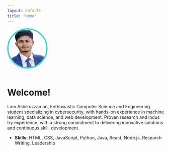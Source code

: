 ```yaml
---
layout: default
title: "Home"
---
```


<div class="section-card">
  <img src="/profile.jpg" alt="Profile photo" style="width:120px;height:120px;border-radius:50%;border:4px solid #32d3c8;box-shadow:0 2px 12px rgba(44,62,80,0.13);margin-bottom:1.1rem;">
  <h1>Welcome!</h1>
  <p>
    I am Ashikuzzaman,  Enthusiastic Computer Science and Engineering student specializing in cybersecurity, with hands-on
 experience in machine learning, data science, and web development. Proven research and indus
try experience, with a strong commitment to delivering innovative solutions and continuous skill.
 development.
  </p>
  <ul>
    <li><b>Skills:</b> HTML, CSS, JavaScript, Python, Java, React, Node.js, Research Writing, Leadership</li>
  </ul>
</div>
